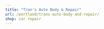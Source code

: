 ```yaml
---
title: "Tran's Auto Body & Repair"
url: /portland/trans-auto-body-and-repair/
shop: car repair
---
```

